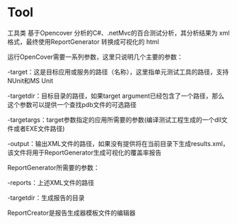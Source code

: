# Tool
工具类
基于Opencover 分析的C#、.netMvc的百合测试分析，其分析结果为 xml格式，最终使用ReportGenerator 转换成可视化的 html


运行OpenCover需要一系列参数，这里只说明几个主要的参数：

-target：这是目标应用或服务的路径（名称），这里指单元测试工具的路径，支持NUnit和MS Unit

-targetdir：目标目录的路径，如果target argument已经包含了一个路径，那么这个参数可以提供一个查找pdb文件的可选路径

-targetargs：target参数指定的应用所需要的参数(编译测试工程生成的一个dll文件或者EXE文件路径)

-output：输出XML文件的路径，如果没有提供将在当前目录下生成results.xml， 该文件将用于ReportGenerator生成可视化的覆盖率报告

ReportGenerator所需要的参数：

-reports：上述XML文件的路径

-targetdir：生成报告的目录


ReportCreator是报告生成器模板文件的编辑器
